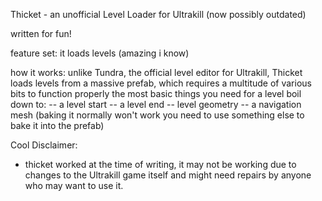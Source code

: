 Thicket - an unofficial Level Loader for Ultrakill (now possibly outdated)

written for fun!

feature set: it loads levels (amazing i know)

how it works:
  unlike Tundra, the official level editor for Ultrakill, Thicket loads levels from a massive prefab, which requires a multitude of various bits to function properly
  the most basic things you need for a level boil down to:
    -- a level start
    -- a level end
    -- level geometry
    -- a navigation mesh (baking it normally won't work you need to use something else to bake it into the prefab)


Cool Disclaimer:
- thicket worked at the time of writing, it may not be working due to changes to the Ultrakill game itself and might need repairs by anyone who may want to use it.
